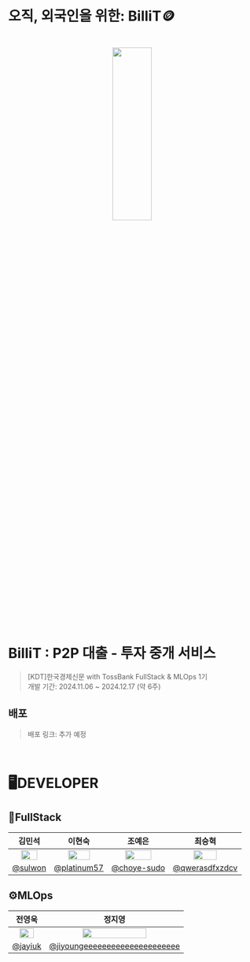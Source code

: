 # 오직, 외국인을 위한: BilliT🪙
<br/>

<div align="center">

 <img src = "https://github.com/user-attachments/assets/1d90d76d-2f60-49b2-a261-249dc432199f" width="40%" height="30%">


</div>

# BilliT : P2P 대출 - 투자 중개 서비스
> [KDT]한국경제신문 with TossBank FullStack & MLOps 1기 <br/>
> 개발 기간: 2024.11.06 ~ 2024.12.17 (약 6주)

## 배포
> 배포 링크: 추가 예정

<br/>

# 🖥️DEVELOPER
## 🧩FullStack
|     김민석     |     이현숙     |     조예은     |     최승혁     |
|:--------------:|:--------------:|:--------------:|:--------------:|
|<img src = "https://github.com/user-attachments/assets/0f9f65b3-6856-4ca2-a3bd-02fa60b05fe3" width="70%" height="70%">|<img src = "https://github.com/user-attachments/assets/a4883e27-af92-4639-aa63-e3f51fa8d53c" width="66%" height="66%">|<img src = "https://github.com/user-attachments/assets/db0e74a4-9330-4a5a-82f0-e3bfaf70f2d1" width="70%" height="70%">|<img src = "https://github.com/user-attachments/assets/cdaca065-4567-4c3b-942e-c27eff716889" width="60%" height="60%">|
|[@sulwon](https://github.com/sulwon)|[@platinum57](https://github.com/platinum57)|[@choye-sudo](https://github.com/choye-sudo)|[@qwerasdfxzdcv](https://github.com/qwerasdfxzdcv)|

## ⚙️MLOps
|전영욱|정지영|
|:---:|:---:|
|<img src = "https://github.com/user-attachments/assets/5f00c09c-e78d-4613-817f-6ad959694d34" width="70%" height="70%">|<img src = "https://github.com/user-attachments/assets/52c66ff6-14c9-41de-9c8d-fd2a48fe6006" width="70%" height="70%">|
|[@jayiuk](https://github.com/jayiuk)|[@jiyoungeeeeeeeeeeeeeeeeeeeee](https://github.com/jiyoungeeeeeeeeeeeeeeeeeeeee)|
